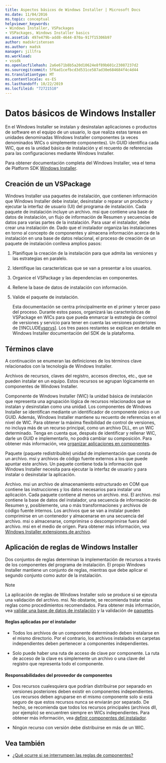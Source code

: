 ```yaml
---
title: Aspectos básicos de Windows Installer | Microsoft Docs
ms.date: 11/04/2016
ms.topic: conceptual
helpviewer_keywords:
- Windows Installer, VSPackages
- VSPackages, Windows Installer basics
ms.assetid: 497e479b-add8-4644-870a-917f15306b97
author: madskristensen
ms.author: madsk
manager: jillfra
ms.workload:
- vssdk
ms.openlocfilehash: 2a6e671b8b5a20d10624e8f89b601c23087237d2
ms.sourcegitcommit: 5f6ad1cefbcd3d531ce587ad30e684684f4c4d44
ms.translationtype: MT
ms.contentlocale: es-ES
ms.lasthandoff: 10/22/2019
ms.locfileid: "72721510"
---
```

# <a name="windows-installer-basics"></a>Datos básicos de Windows Installer
En el Windows Installer se instalan y desinstalan aplicaciones o productos de software en el equipo de un usuario, lo que realiza estas tareas en unidades denominadas Windows Installer componentes (a veces denominados WICs o simplemente componentes). Un GUID identifica cada WIC, que es la unidad básica de instalación y el recuento de referencias para las configuraciones mediante Windows Installer.

 Para obtener documentación completa del Windows Installer, vea el tema de Platform SDK [Windows Installer](/previous-versions/2kt85ked(v=vs.120)).

## <a name="authoring-a-vspackage"></a>Creación de un VSPackage
 Windows Installer usa paquetes de instalación, que contienen información que Windows Installer debe instalar, desinstalar o reparar un producto y ejecutar la interfaz de usuario (UI) del programa de instalación. Cada paquete de instalación incluye un archivo. msi que contiene una base de datos de instalación, un flujo de información de Resumen y secuencias de datos para varias partes de la instalación. Para usar el instalador, debe crear una instalación de. Dado que el instalador organiza las instalaciones en torno al concepto de componentes y almacena información acerca de la instalación en una base de datos relacional, el proceso de creación de un paquete de instalación conlleva amplios pasos:

1. Planifique la creación de la instalación para que admita las versiones y las estrategias en paralelo.

2. Identifique las características que se van a presentar a los usuarios.

3. Organice el VSPackage y las dependencias en componentes.

4. Rellene la base de datos de instalación con información.

5. Valide el paquete de instalación.

   Esta documentación se centra principalmente en el primer y tercer paso del proceso. Durante estos pasos, organizará las características de VSPackage en WICs para que pueda enmarcar la estrategia de control de versiones y servicio para tener en cuenta las versiones posteriores de [!INCLUDE[vsprvs](../../code-quality/includes/vsprvs_md.md)]. Los tres pasos restantes se explican en detalle en Windows Installer documentación del SDK de la plataforma.

## <a name="key-terms"></a>Términos clave
 A continuación se enumeran las definiciones de los términos clave relacionados con la tecnología de Windows Installer.

 Archivos de recursos, claves del registro, accesos directos, etc., que se pueden instalar en un equipo. Estos recursos se agrupan lógicamente en componentes de Windows Installer.

 Componente de Windows Installer (WIC) la unidad básica de instalación que representa una agrupación lógica de recursos relacionados que se instalan y desinstalan como una unidad. Los componentes de Windows Installer se identifican mediante un identificador de componente único o un GUID. Además, Windows Installer mantiene su recuento de referencias en el nivel de WIC. Para obtener la máxima flexibilidad de control de versiones, no incluya más de un recurso principal, como un archivo DLL, en un WIC determinado. Tenga en cuenta que, después de identificar y rellenar WIC, darle un GUID e implementarlo, no podrá cambiar su composición. Para obtener más información, vea [organizar aplicaciones en componentes](/windows/desktop/Msi/organizing-applications-into-components).

 Paquete (paquete redistribuible) unidad de implementación que consta de un archivo. msi y archivos de código fuente externos a los que puede apuntar este archivo. Un paquete contiene toda la información que Windows Installer necesita para ejecutar la interfaz de usuario y para instalar o desinstalar la aplicación.

 Archivo. msi un archivo de almacenamiento estructurado en COM que contiene las instrucciones y los datos necesarios para instalar una aplicación. Cada paquete contiene al menos un archivo. msi. El archivo. msi contiene la base de datos del instalador, una secuencia de información de Resumen y, posiblemente, una o más transformaciones y archivos de código fuente internos. Los archivos que se van a instalar pueden comprimirse en un contenedor y almacenarse en una secuencia del archivo. msi o almacenarse, comprimirse o descomprimirse fuera del archivo. msi en el medio de origen. Para obtener más información, vea [Windows Installer extensiones de archivo](/windows/desktop/Msi/windows-installer-file-extensions).

## <a name="windows-installer-rules-enforcement"></a>Aplicación de reglas de Windows Installer
 Dos conjuntos de reglas determinan la implementación de recursos a través de los componentes del programa de instalación. El propio Windows Installer mantiene un conjunto de reglas, mientras que debe aplicar el segundo conjunto como autor de la instalación.

> [!NOTE]
> La aplicación de reglas de Windows Installer solo se produce si se ejecuta una validación del archivo. msi. No obstante, se recomienda tratar estas reglas como procedimientos recomendados. Para obtener más información, vea [validar una base de datos de instalación](/windows/desktop/Msi/validating-an-installation-database) y la validación de [paquetes](/windows/desktop/Msi/package-validation).

#### <a name="installer-enforced-rules"></a>Reglas aplicadas por el instalador

- Todos los archivos de un componente determinado deben instalarse en el mismo directorio. Por el contrario, los archivos instalados en carpetas independientes deben pertenecer a componentes independientes.

- Solo puede haber una ruta de acceso de clave por componente. La ruta de acceso de la clave es simplemente un archivo o una clave del registro que representa todo el componente.

#### <a name="component-provider-responsibilities"></a>Responsabilidades del proveedor de componentes

- Dos recursos cualesquiera que podrían distribuirse por separado en versiones posteriores deben existir en componentes independientes. Los recursos deben agruparse en el mismo componente solo si está seguro de que estos recursos nunca se enviarán por separado. De hecho, se recomienda que todos los recursos principales (archivos dll, por ejemplo) se encuentren siempre en WICs independientes. Para obtener más información, vea [definir componentes del instalador](/windows/desktop/Msi/defining-installer-components).

- Ningún recurso con versión debe distribuirse en más de un WIC.

## <a name="see-also"></a>Vea también
- [¿Qué ocurre si se interrumpen las reglas de componentes?](/windows/desktop/Msi/what-happens-if-the-component-rules-are-broken)
